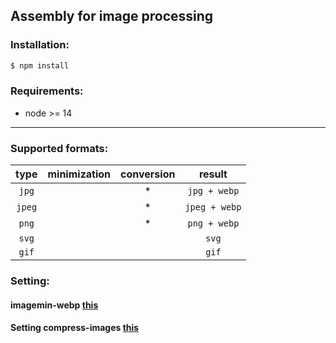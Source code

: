 ## Assembly for image processing

### Installation:

```bash
$ npm install
```

### Requirements:

- node >= 14

***

### Supported formats:

|  type  | minimization | conversion |    result     |
|:------:|:------------:|:----------:|:-------------:|
| `jpg`  |              |     *      | `jpg + webp`  |
| `jpeg` |              |     *      | `jpeg + webp` |
| `png`  |              |     *      | `png + webp`  |
| `svg`  |              |            |     `svg`     |
| `gif`  |              |            |     `gif`     |

### Setting:
#### imagemin-webp [this](https://www.npmjs.com/package/imagemin-webp)
#### Setting compress-images [this](https://github.com/Yuriy-Svetlov/compress-images/)
